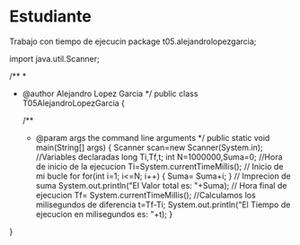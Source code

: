 # Estudiante
Trabajo con tiempo de ejecucin 
package t05.alejandrolopezgarcia;

import java.util.Scanner;

/**
 *
 * @author Alejandro Lopez Garcia 
 */
public class T05AlejandroLopezGarcia {

    /**
     * @param args the command line arguments
     */
    public static void main(String[] args) {
       Scanner scan=new Scanner(System.in);
        //Variables declaradas
        long Ti,Tf,t;
        int N=1000000,Suma=0;
        //Hora de inicio de la ejecucion 
        Ti=System.currentTimeMillis();
         // Inicio de mi bucle for 
         for(int i=1; i<=N; i++)
         {
             Suma= Suma+i;
         }
         // Imprecion de suma 
         System.out.println("El Valor total es: "+Suma);
        // Hora final de ejecucion 
        Tf= System.currentTimeMillis();
        //Calculamos los milisegundos de diferencia
        t=Tf-Ti;
        System.out.println("El Tiempo de ejecucion en milisegundos es: "+t);
    }
    
}

